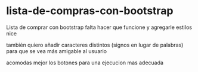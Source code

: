 # lista-de-compras-con-bootstrap

Lista de comprar con bootstrap
falta hacer que funcione y agregarle estilos nice

también quiero añadir caracteres distintos (signos en lugar de palabras) para que se vea más amigable al usuario

acomodas mejor los botones para una ejecucion mas adecuada
